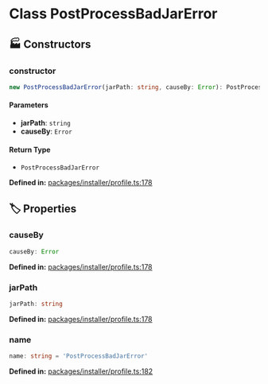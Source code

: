 # Class PostProcessBadJarError

## 🏭 Constructors

### constructor

```ts
new PostProcessBadJarError(jarPath: string, causeBy: Error): PostProcessBadJarError
```
#### Parameters

- **jarPath**: `string`
- **causeBy**: `Error`
#### Return Type

- `PostProcessBadJarError`

<p style="font-size: 14px; color: var(--vp-c-text-2)">
<strong>Defined in:</strong> <a href="https://github.com/voxelum/minecraft-launcher-core-node/blob/master/packages/installer/profile.ts#L178" target="_blank" rel="noreferrer">packages/installer/profile.ts:178</a>
</p>


## 🏷️ Properties

### causeBy <Badge type="tip" text="public" />

```ts
causeBy: Error
```
<p style="font-size: 14px; color: var(--vp-c-text-2)">
<strong>Defined in:</strong> <a href="https://github.com/voxelum/minecraft-launcher-core-node/blob/master/packages/installer/profile.ts#L178" target="_blank" rel="noreferrer">packages/installer/profile.ts:178</a>
</p>


### jarPath <Badge type="tip" text="public" />

```ts
jarPath: string
```
<p style="font-size: 14px; color: var(--vp-c-text-2)">
<strong>Defined in:</strong> <a href="https://github.com/voxelum/minecraft-launcher-core-node/blob/master/packages/installer/profile.ts#L178" target="_blank" rel="noreferrer">packages/installer/profile.ts:178</a>
</p>


### name

```ts
name: string = 'PostProcessBadJarError'
```
<p style="font-size: 14px; color: var(--vp-c-text-2)">
<strong>Defined in:</strong> <a href="https://github.com/voxelum/minecraft-launcher-core-node/blob/master/packages/installer/profile.ts#L182" target="_blank" rel="noreferrer">packages/installer/profile.ts:182</a>
</p>



